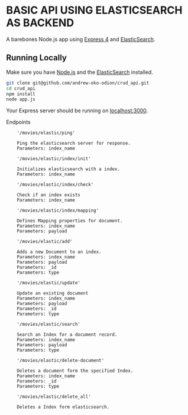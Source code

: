 

# BASIC API USING ELASTICSEARCH AS BACKEND

A barebones Node.js app using [Express 4](http://expressjs.com/) and [ElasticSearch](https://www.elastic.co/products/elasticsearch/).

## Running Locally

Make sure you have [Node.js](http://nodejs.org/) and the [ElasticSearch](https://www.elastic.co/products/elasticsearch/) installed.

```sh
git clone git@github.com/andrew-oko-odion/crud_api.git
cd crud_api
npm install
node app.js
```

Your Express server should be running on [localhost:3000](http://localhost:3000/).

Endpoints 
```
	'/movies/elastic/ping'
	
	Ping the elasticsearch server for response. 
	Parameters: index_name 
	
	'/movies/elastic/index/init'
	
	Initializes elasticsearch with a index.
	Parameters: index_name 
	
	'/movies/elastic/index/check'
	
	Check if an index exists
	Parameters: index_name 
	
	'/movies/elastic/index/mapping'
	
	Defines Mapping properties for document.
	Parameters: index_name
	Parameters: payload
	
	'/movies/elastic/add'
	
	Adds a new Document to an index.
	Parameters: index_name
	Parameters: payload 
	Parameters: _id
	Parameters: type
	
	'/movies/elastic/update'
	
	Update an existing document 
	Parameters: index_name
	Parameters: payload 
	Parameters: _id
	Parameters: type

	'/movies/elastic/search'

	Search an Index for a document record.
	Parameters: index_name
	Parameters: payload 
	Parameters: type

	'/movies/elastic/delete-document'

	Deletes a document form the specified Index.
	Parameters: index_name
	Parameters: _id
	Parameters: type

	'/movies/elastic/delete_all'

	Deletes a Index form elasticsearch. 
```


